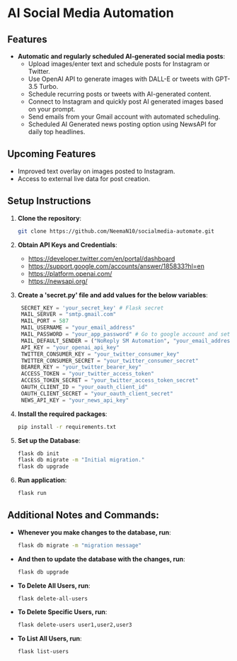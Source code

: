 # AI Social Media Automation

## Features

- **Automatic and regularly scheduled AI-generated social media posts**:
  - Upload images/enter text and schedule posts for Instagram or Twitter.
  - Use OpenAI API to generate images with DALL-E or tweets with GPT-3.5 Turbo.
  - Schedule recurring posts or tweets with AI-generated content.
  - Connect to Instagram and quickly post AI generated images based on your prompt.
  - Send emails from your Gmail account with automated scheduling.
  - Scheduled AI Generated news posting option using NewsAPI for daily top headlines.

## Upcoming Features
- Improved text overlay on images posted to Instagram.
- Access to external live data for post creation.

## Setup Instructions

1. **Clone the repository**:
   ```bash
   git clone https://github.com/NeemaN10/socialmedia-automate.git
   ```
   
2. **Obtain API Keys and Credentials**:
   - https://developer.twitter.com/en/portal/dashboard
   - https://support.google.com/accounts/answer/185833?hl=en
   - https://platform.openai.com/
   - https://newsapi.org/
3. **Create a 'secret.py' file and add values for the below variables**:
   ```python
    SECRET_KEY = 'your_secret_key' # Flask secret
    MAIL_SERVER = "smtp.gmail.com" 
    MAIL_PORT = 587
    MAIL_USERNAME = "your_email_address"
    MAIL_PASSWORD = "your_app_password" # Go to google account and set up App password
    MAIL_DEFAULT_SENDER = ("NoReply SM Automation", "your_email_address")
    API_KEY = "your_openai_api_key"
    TWITTER_CONSUMER_KEY = "your_twitter_consumer_key"
    TWITTER_CONSUMER_SECRET = "your_twitter_consumer_secret"
    BEARER_KEY = "your_twitter_bearer_key"
    ACCESS_TOKEN = "your_twitter_access_token"
    ACCESS_TOKEN_SECRET = "your_twitter_access_token_secret"
    OAUTH_CLIENT_ID = "your_oauth_client_id"
    OAUTH_CLIENT_SECRET = "your_oauth_client_secret"
    NEWS_API_KEY = "your_news_api_key"
    ```
4. **Install the required packages**:
    ```bash
    pip install -r requirements.txt
    ```
5. **Set up the Database**:
    ```bash
   flask db init
   flask db migrate -m "Initial migration."
    flask db upgrade
    ```
6. **Run application**:
    ```bash
    flask run
    ```

## Additional Notes and Commands:
- **Whenever you make changes to the database, run**:
    ```bash
    flask db migrate -m "migration message"
    ```
- **And then to update the database with the changes, run**:
    ```bash
    flask db upgrade
    ```
- **To Delete All Users, run**:
    ```bash
    flask delete-all-users
    ```
- **To Delete Specific Users, run**:
    ```bash
  flask delete-users user1,user2,user3
    ```
- **To List All Users, run**:
    ```bash
    flask list-users
    ```
